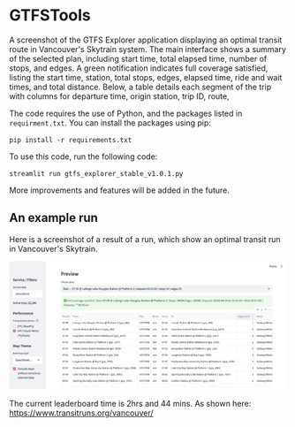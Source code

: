 # GTFSTools

A screenshot of the GTFS Explorer application displaying an optimal transit route in Vancouver's Skytrain system. The main interface shows a summary of the selected plan, including start time, total elapsed time, number of stops, and edges. A green notification indicates full coverage satisfied, listing the start time, station, total stops, edges, elapsed time, ride and wait times, and total distance. Below, a table details each segment of the trip with columns for departure time, origin station, trip ID, route,

The code requires the use of Python, and the packages listed in `requirment.txt`. 
You can install the packages using pip:

```
pip install -r requirements.txt
``` 

To use this code, run the following code:
```
streamlit run gtfs_explorer_stable_v1.0.1.py
```

More improvements and features will be added in the future.

## An example run
Here is a screenshot of a result of a run, which show an optimal transit run in Vancouver's Skytrain.

![](<screenshots/Screenshot 2025-09-18 at 14.46.42.png>)

The current leaderboard time is 2hrs and 44 mins. As shown here: https://www.transitruns.org/vancouver/
